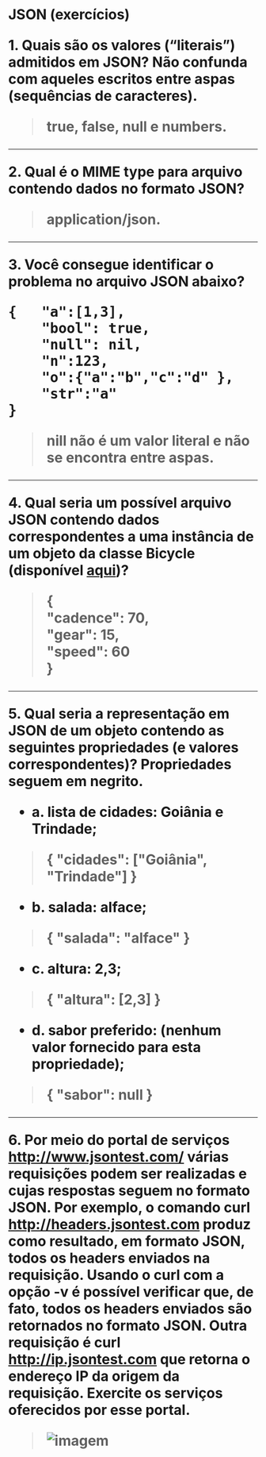 <h1>JSON (exercícios)

**1. Quais são os valores (“literais”) admitidos em JSON? Não confunda com aqueles escritos entre aspas (sequências de caracteres).**
>true, false, null e numbers.
---
**2. Qual é o MIME type para arquivo contendo dados no formato JSON?**
>application/json.
---
**3. Você consegue identificar o problema no arquivo JSON abaixo?**
<pre>
{	"a":[1,3], 
	"bool": true,
	"null": nil,
	"n":123,
	"o":{"a":"b","c":"d" },
	"str":"a"
}
</pre>
>nill  não é um valor literal e não se encontra entre aspas.
---
**4. Qual seria um possível arquivo JSON contendo dados correspondentes a uma instância de um objeto da classe Bicycle (disponível [aqui](https://docs.oracle.com/javase/tutorial/java/javaOO/classes.html))?**
>{   
>  "cadence": 70,   
>  "gear": 15,   
>  "speed": 60   
>}
---
**5. Qual seria a representação em JSON de um objeto contendo as seguintes propriedades (e valores correspondentes)? Propriedades seguem em negrito.**
* a. lista de **cidades**: Goiânia e Trindade;   
>{ "cidades": ["Goiânia", "Trindade"] }
* b. **salada**: alface;
>{ "salada": "alface" }
* c. **altura**: 2,3;
>{ "altura": [2,3] }
* d. **sabor** preferido: (nenhum valor fornecido para esta propriedade);
>{ "sabor": null }
---
**6. Por meio do portal de serviços http://www.jsontest.com/ várias requisições podem ser realizadas e cujas respostas seguem no formato JSON. Por exemplo, o comando curl http://headers.jsontest.com produz como resultado, em formato JSON, todos os headers enviados na requisição. Usando o curl com a opção -v é possível verificar que, de fato, todos os headers enviados são retornados no formato JSON. Outra requisição é curl http://ip.jsontest.com que retorna o endereço IP da origem da requisição. Exercite os serviços oferecidos por esse portal.**
>![imagem](https://github.com/antoni-s/i-2018/blob/master/topico2/_docs/json-exercicios.png)
